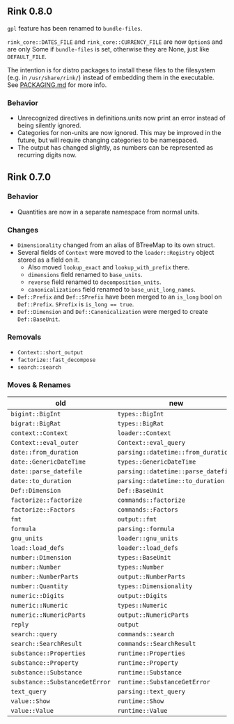 ## Rink 0.8.0

`gpl` feature has been renamed to `bundle-files`.

`rink_core::DATES_FILE` and `rink_core::CURRENCY_FILE` are now `Option`s
and are only Some if `bundle-files` is set, otherwise they are None,
just like `DEFAULT_FILE`.

The intention is for distro packages to install these files to the
filesystem (e.g. in `/usr/share/rink/`) instead of embedding them in the
executable. See [PACKAGING.md](../PACKAGING.md) for more info.

### Behavior

- Unrecognized directives in definitions.units now print an error
  instead of being silently ignored.
- Categories for non-units are now ignored. This may be improved in the
  future, but will require changing categories to be namespaced.
- The output has changed slightly, as numbers can be represented as
  recurring digits now.

## Rink 0.7.0

### Behavior

- Quantities are now in a separate namespace from normal units.

### Changes

- `Dimensionality` changed from an alias of BTreeMap to its own struct.
- Several fields of `Context` were moved to the `loader::Registry`
  object stored as a field on it.
  - Also moved `lookup_exact` and `lookup_with_prefix` there.
  - `dimensions` field renamed to `base_units`.
  - `reverse` field renamed to `decomposition_units`.
  - `canonicalizations` field renamed to `base_unit_long_names`.
- `Def::Prefix` and `Def::SPrefix` have been merged to an `is_long` bool
  on `Def::Prefix`. `SPrefix` is `is_long == true`.
- `Def::Dimension` and `Def::Canonicalization` were merged to create
  `Def::BaseUnit`.

### Removals

- `Context::short_output`
- `factorize::fast_decompose`
- `search::search`

### Moves & Renames

| old                            | new                                 |
| ------------------------------ | ----------------------------------- |
| `bigint::BigInt`               | `types::BigInt`                     |
| `bigrat::BigRat`               | `types::BigRat`                     |
| `context::Context`             | `loader::Context`                   |
| `Context::eval_outer`          | `Context::eval_query`               |
| `date::from_duration`          | `parsing::datetime::from_duration`  |
| `date::GenericDateTime`        | `types::GenericDateTime`            |
| `date::parse_datefile`         | `parsing::datetime::parse_datefile` |
| `date::to_duration`            | `parsing::datetime::to_duration`    |
| `Def::Dimension`               | `Def::BaseUnit`                     |
| `factorize::factorize`         | `commands::factorize`               |
| `factorize::Factors`           | `commands::Factors`                 |
| `fmt`                          | `output::fmt`                       |
| `formula`                      | `parsing::formula`                  |
| `gnu_units`                    | `loader::gnu_units`                 |
| `load::load_defs`              | `loader::load_defs`                 |
| `number::Dimension`            | `types::BaseUnit`                   |
| `number::Number`               | `types::Number`                     |
| `number::NumberParts`          | `output::NumberParts`               |
| `number::Quantity`             | `types::Dimensionality`             |
| `numeric::Digits`              | `output::Digits`                    |
| `numeric::Numeric`             | `types::Numeric`                    |
| `numeric::NumericParts`        | `output::NumericParts`              |
| `reply`                        | `output`                            |
| `search::query`                | `commands::search`                  |
| `search::SearchResult`         | `commands::SearchResult`            |
| `substance::Properties`        | `runtime::Properties`               |
| `substance::Property`          | `runtime::Property`                 |
| `substance::Substance`         | `runtime::Substance`                |
| `substance::SubstanceGetError` | `runtime::SubstanceGetError`        |
| `text_query`                   | `parsing::text_query`               |
| `value::Show`                  | `runtime::Show`                     |
| `value::Value`                 | `runtime::Value`                    |
